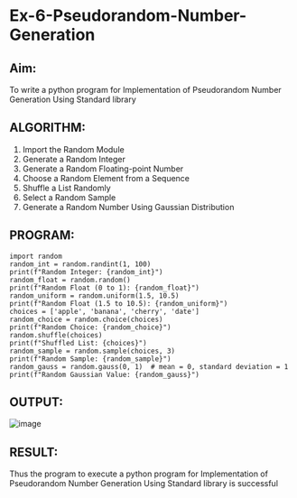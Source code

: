 # Ex-6-Pseudorandom-Number-Generation
## Aim:
To write a python program for Implementation of Pseudorandom Number Generation Using Standard library
## ALGORITHM:
1. Import the Random Module
2. Generate a Random Integer
3. Generate a Random Floating-point Number
4. Choose a Random Element from a Sequence
5. Shuffle a List Randomly
6. Select a Random Sample
7. Generate a Random Number Using Gaussian Distribution
## PROGRAM:
```
import random
random_int = random.randint(1, 100)
print(f"Random Integer: {random_int}")
random_float = random.random()
print(f"Random Float (0 to 1): {random_float}")
random_uniform = random.uniform(1.5, 10.5)
print(f"Random Float (1.5 to 10.5): {random_uniform}")
choices = ['apple', 'banana', 'cherry', 'date']
random_choice = random.choice(choices)
print(f"Random Choice: {random_choice}")
random.shuffle(choices)
print(f"Shuffled List: {choices}")
random_sample = random.sample(choices, 3)
print(f"Random Sample: {random_sample}")
random_gauss = random.gauss(0, 1)  # mean = 0, standard deviation = 1
print(f"Random Gaussian Value: {random_gauss}")
```
## OUTPUT:
![image](https://github.com/user-attachments/assets/0bf3f311-830e-4e2e-bf89-068a5811e7b2)

## RESULT:
Thus the program to execute a python program for Implementation of Pseudorandom Number Generation Using Standard library is successful
